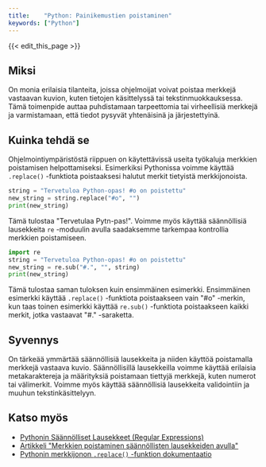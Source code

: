 ```yaml
---
title:    "Python: Painikemustien poistaminen"
keywords: ["Python"]
---
```


{{< edit_this_page >}}

## Miksi

On monia erilaisia ​​tilanteita, joissa ohjelmoijat voivat poistaa merkkejä vastaavan kuvion, kuten tietojen käsittelyssä tai tekstinmuokkauksessa. Tämä toimenpide auttaa puhdistamaan tarpeettomia tai virheellisiä merkkejä ja varmistamaan, että tiedot pysyvät yhtenäisinä ja järjestettyinä.

## Kuinka tehdä se

Ohjelmointiympäristöstä riippuen on käytettävissä useita työkaluja merkkien poistamisen helpottamiseksi. Esimerkiksi Pythonissa voimme käyttää `.replace()` -funktiota poistaaksesi halutut merkit tietyistä merkkijonoista.

```Python 
string = "Tervetuloa Python-opas! #o on poistettu"
new_string = string.replace("#o", "")
print(new_string)
```

Tämä tulostaa "Tervetulaa Pytn-pas!". Voimme myös käyttää säännöllisiä lausekkeita `re` -moduulin avulla saadaksemme tarkempaa kontrollia merkkien poistamiseen. 

```Python
import re
string = "Tervetuloa Python-opas! #o on poistettu"
new_string = re.sub("#.", "", string)
print(new_string)
```

Tämä tulostaa saman tuloksen kuin ensimmäinen esimerkki. Ensimmäinen esimerkki käyttää `.replace()` -funktiota poistaakseen vain "#o" -merkin, kun taas toinen esimerkki käyttää `re.sub()` -funktiota poistaakseen kaikki merkit, jotka vastaavat "#." -saraketta.

## Syvennys

On tärkeää ymmärtää säännöllisiä lausekkeita ja niiden käyttöä poistamalla merkkejä vastaava kuvio. Säännöllisillä lausekkeilla voimme käyttää erilaisia ​​metakaraktereja ja määrityksiä poistamaan tiettyjä merkkejä, kuten numerot tai välimerkit. Voimme myös käyttää säännöllisiä lausekkeita validointiin ja muuhun tekstinkäsittelyyn.

## Katso myös

- [Pythonin Säännölliset Lausekkeet (Regular Expressions)](https://docs.python.org/3/library/re.html)
- [Artikkeli "Merkkien poistaminen säännöllisten lausekkeiden avulla"](https://stackabuse.com/python-remove-characters-from-string/) 
- [Pythonin merkkijonon `.replace()` -funktion dokumentaatio](https://docs.python.org/3/library/stdtypes.html#str.replace)